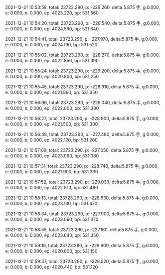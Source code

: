 2021-12-21 10:53:58, total: 23723.290, p: -229.260, delta:5.875 手, g:0.000, e: 0.000, b: 0.000, ep: 4023.220, bp: 531.560

2021-12-21 10:54:20, total: 23723.290, p: -228.540, delta:5.875 手, g:0.000, e: 0.000, b: 0.000, ep: 4024.580, bp: 531.640

2021-12-21 10:54:41, total: 23723.290, p: -227.970, delta:5.875 手, g:0.000, e: 0.000, b: 0.000, ep: 4024.190, bp: 531.520

2021-12-21 10:55:02, total: 23723.290, p: -228.270, delta:5.875 手, g:0.000, e: 0.000, b: 0.000, ep: 4022.850, bp: 531.390

2021-12-21 10:55:24, total: 23723.290, p: -229.200, delta:5.875 手, g:0.000, e: 0.000, b: 0.000, ep: 4020.800, bp: 531.250

2021-12-21 10:55:45, total: 23723.290, p: -228.910, delta:5.875 手, g:0.000, e: 0.000, b: 0.000, ep: 4021.890, bp: 531.350

2021-12-21 10:56:06, total: 23723.290, p: -229.040, delta:5.875 手, g:0.000, e: 0.000, b: 0.000, ep: 4022.000, bp: 531.380

2021-12-21 10:56:27, total: 23723.290, p: -228.900, delta:5.875 手, g:0.000, e: 0.000, b: 0.000, ep: 4021.500, bp: 531.300

2021-12-21 10:56:48, total: 23723.290, p: -227.480, delta:5.875 手, g:0.000, e: 0.000, b: 0.000, ep: 4022.120, bp: 531.200

2021-12-21 10:57:09, total: 23723.290, p: -227.050, delta:5.875 手, g:0.000, e: 0.000, b: 0.000, ep: 4023.990, bp: 531.380

2021-12-21 10:57:31, total: 23723.290, p: -228.740, delta:5.875 手, g:0.000, e: 0.000, b: 0.000, ep: 4021.900, bp: 531.330

2021-12-21 10:57:52, total: 23723.290, p: -229.030, delta:5.875 手, g:0.000, e: 0.000, b: 0.000, ep: 4022.810, bp: 531.480

2021-12-21 10:58:13, total: 23723.290, p: -228.630, delta:5.875 手, g:0.000, e: 0.000, b: 0.000, ep: 4023.130, bp: 531.470

2021-12-21 10:58:34, total: 23723.290, p: -227.900, delta:5.875 手, g:0.000, e: 0.000, b: 0.000, ep: 4023.060, bp: 531.370

2021-12-21 10:58:55, total: 23723.290, p: -227.160, delta:5.875 手, g:0.000, e: 0.000, b: 0.000, ep: 4023.640, bp: 531.350

2021-12-21 10:59:16, total: 23723.290, p: -228.600, delta:5.875 手, g:0.000, e: 0.000, b: 0.000, ep: 4020.600, bp: 531.150

2021-12-21 10:59:37, total: 23723.290, p: -228.520, delta:5.875 手, g:0.000, e: 0.000, b: 0.000, ep: 4020.440, bp: 531.120
